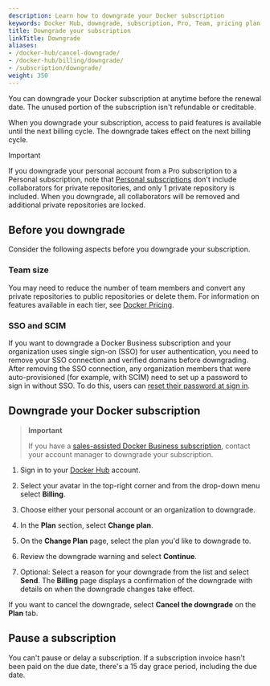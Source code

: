 ```yaml
---
description: Learn how to downgrade your Docker subscription
keywords: Docker Hub, downgrade, subscription, Pro, Team, pricing plan, pause subscription, docker core
title: Downgrade your subscription
linkTitle: Downgrade
aliases:
- /docker-hub/cancel-downgrade/
- /docker-hub/billing/downgrade/
- /subscription/downgrade/
weight: 350
---
```


You can downgrade your Docker subscription at anytime before the renewal date. The unused portion of the subscription isn't refundable or creditable.

When you downgrade your subscription, access to paid features is available until the next billing cycle. The downgrade takes effect on the next billing cycle.

> [!IMPORTANT]
>
> If you downgrade your personal account from a Pro subscription to a Personal subscription, note that [Personal subscriptions](details.md#docker-personal) don't include collaborators for private repositories, and only 1 private repository is included. When you downgrade, all collaborators will be removed and additional private repositories are locked.

## Before you downgrade

Consider the following aspects before you downgrade your subscription.

### Team size

You may need to reduce the number of team members and convert any private repositories to public repositories or delete them. For information on features available in each tier, see [Docker Pricing](https://www.docker.com/pricing).

### SSO and SCIM

If you want to downgrade a Docker Business subscription and your organization uses single sign-on (SSO) for user authentication, you need to remove your SSO connection and verified domains before downgrading. After removing the SSO connection, any organization members that were auto-provisioned (for example, with SCIM) need to set up a password to sign in without SSO. To do this, users can [reset their password at sign in](/accounts/create-account/#reset-your-password-at-sign-in).

## Downgrade your Docker subscription

>**Important**
>
>If you have a [sales-assisted Docker Business subscription](details.md#sales-assisted), contact your account manager to downgrade your subscription. 

1. Sign in to your [Docker Hub](https://hub.docker.com) account.

2. Select your avatar in the top-right corner and from the drop-down menu select **Billing**.

3. Choose either your personal account or an organization to downgrade. 

4. In the **Plan** section, select **Change plan**.

5. On the **Change Plan** page, select the plan you'd like to downgrade to. 

6. Review the downgrade warning and select **Continue**.

7. Optional: Select a reason for your downgrade from the list and select **Send**.
    The **Billing** page displays a confirmation of the downgrade with details on when the downgrade changes take effect.

If you want to cancel the downgrade, select **Cancel the downgrade** on the **Plan** tab.

## Pause a subscription

You can't pause or delay a subscription. If a subscription invoice hasn't been paid on the due date, there's a 15 day grace period, including the due date.

